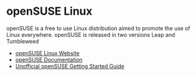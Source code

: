 # openSUSE Linux

openSUSE is a free to use Linux distribution aimed to promote the use of Linux everywhere. openSUSE is released in two versions Leap and Tumbleweed

- [openSUSE Linux Website](https://www.opensuse.org/)
- [openSUSE Documentation](https://en.opensuse.org/Main_Page)
- [Unofficial openSUSE Getting Started Guide](https://opensuse-guide.org/)
